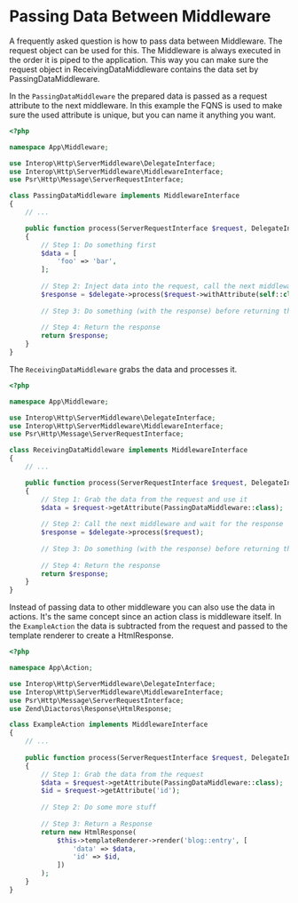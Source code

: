 # Passing Data Between Middleware

A frequently asked question is how to pass data between Middleware. The request 
object can be used for this. The Middleware is always executed in the order it 
is piped to the application. This way you can make sure the request object in 
ReceivingDataMiddleware contains the data set by PassingDataMiddleware.

In the `PassingDataMiddleware` the prepared data is passed as a request attribute 
to the next middleware. In this example the FQNS is used to make sure the used 
attribute is unique, but you can name it anything you want.

```php
<?php

namespace App\Middleware;

use Interop\Http\ServerMiddleware\DelegateInterface;
use Interop\Http\ServerMiddleware\MiddlewareInterface;
use Psr\Http\Message\ServerRequestInterface;

class PassingDataMiddleware implements MiddlewareInterface
{
    // ...

    public function process(ServerRequestInterface $request, DelegateInterface $delegate)
    {
        // Step 1: Do something first
        $data = [
            'foo' => 'bar',  
        ];
        
        // Step 2: Inject data into the request, call the next middleware and wait for the response
        $response = $delegate->process($request->withAttribute(self::class, $data));
        
        // Step 3: Do something (with the response) before returning the response
        
        // Step 4: Return the response
        return $response;
    }
}
```

The `ReceivingDataMiddleware` grabs the data and processes it.

```php
<?php

namespace App\Middleware;

use Interop\Http\ServerMiddleware\DelegateInterface;
use Interop\Http\ServerMiddleware\MiddlewareInterface;
use Psr\Http\Message\ServerRequestInterface;

class ReceivingDataMiddleware implements MiddlewareInterface
{
    // ...

    public function process(ServerRequestInterface $request, DelegateInterface $delegate)
    {
        // Step 1: Grab the data from the request and use it
        $data = $request->getAttribute(PassingDataMiddleware::class);
        
        // Step 2: Call the next middleware and wait for the response
        $response = $delegate->process($request);
        
        // Step 3: Do something (with the response) before returning the response
        
        // Step 4: Return the response
        return $response;
    }
}
```

Instead of passing data to other middleware you can also use the data in 
actions. It's the same concept since an action class is middleware itself. In
the `ExampleAction` the data is subtracted from the request and passed to the
template renderer to create a HtmlResponse.

```php
<?php

namespace App\Action;

use Interop\Http\ServerMiddleware\DelegateInterface;
use Interop\Http\ServerMiddleware\MiddlewareInterface;
use Psr\Http\Message\ServerRequestInterface;
use Zend\Diactoros\Response\HtmlResponse;

class ExampleAction implements MiddlewareInterface
{
    // ...
    
    public function process(ServerRequestInterface $request, DelegateInterface $delegate)
    {
        // Step 1: Grab the data from the request
        $data = $request->getAttribute(PassingDataMiddleware::class);
        $id = $request->getAttribute('id');
        
        // Step 2: Do some more stuff
        
        // Step 3: Return a Response
        return new HtmlResponse(
            $this->templateRenderer->render('blog::entry', [
                'data' => $data,
                'id' => $id,
            ])
        );
    }
}
```
